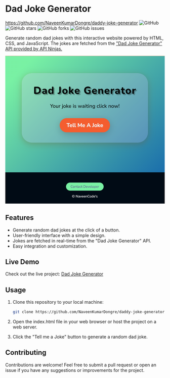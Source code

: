 # Dad Joke Generator
https://github.com/NaveenKumarDongre/daddy-joke-generator
![GitHub](https://img.shields.io/github/license/NaveenKumarDongre/daddy-joke-generator)
![GitHub stars](https://img.shields.io/github/stars/NaveenKumarDongre/daddy-joke-generator)
![GitHub forks](https://img.shields.io/github/forks/NaveenKumarDongre/daddy-joke-generator)
![GitHub issues](https://img.shields.io/github/issues/NaveenKumarDongre/daddy-joke-generator)

Generate random dad jokes with this interactive website powered by HTML, CSS, and JavaScript. The jokes are fetched from the ["Dad Joke Generator" API provided by API Ninjas.](https://api-ninjas.com/api/dadjokes)

![Dad Joke Generator Screenshot](./screenshot.png)

## Features

- Generate random dad jokes at the click of a button.
- User-friendly interface with a simple design.
- Jokes are fetched in real-time from the "Dad Joke Generator" API.
- Easy integration and customization.

## Live Demo

Check out the live project: [Dad Joke Generator](https://daddycool-generator.netlify.app/)

## Usage

1. Clone this repository to your local machine:

   ```bash
   git clone https://github.com/NaveenKumarDongre/daddy-joke-generator.git

2. Open the index.html file in your web browser or host the  project on a web server.

3. Click the "Tell me a Joke" button to generate a random dad  joke.

## Contributing

   Contributions are welcome! Feel free to submit a pull request or open an issue if you have any suggestions or improvements for the project.

